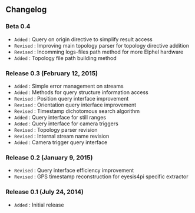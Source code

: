 ## Changelog

### Beta 0.4

- `Added` : Query on origin directive to simplify result access
- `Revised` : Improving main topology parser for topology directive addition
- `Revised` : Incomming logs-files path method for more Elphel hardware
- `Added` : Topology file path building method

### Release 0.3 (February 12, 2015)

- `Added` : Simple error management on streams
- `Added` : Methods for query structure information access
- `Revised` : Position query interface improvement
- `Revised` : Orientation query interface improvement
- `Revised` : Timestamp dichotomous search algorithm
- `Added` : Query interface for still ranges
- `Added` : Query interface for camera triggers
- `Revised` : Topology parser revision
- `Revised` : Internal stream name revision
- `Added` : Camera trigger query interface

### Release 0.2 (January 9, 2015)

- `Revised` : Query interface efficiency improvement
- `Revised` : GPS timestamp reconstruction for eyesis4pi specific extractor

### Release 0.1 (July 24, 2014)

- `Added` : Initial release
